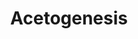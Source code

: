 ---
annotations:
- type: Pathway Ontology
  value: classic metabolic pathway
- type: Pathway Ontology
  value: carbon fixation pathway
authors:
- Larsgw
- Khanspers
- DeSl
description: 'Acetogenesis from H2 and CO2 in Acetobacterium woodii, based on Figure
  3 from Diender et al (2015) [PMID:26635746]. This pathway model shows both proposed
  theoretical pathways of CO conversion to acetate, as well as the acetogenic metabolism
  driven by CO co-fermented with formate. Two large complexes are involved in this
  process (top right corner): 1. the RnF complex (sodium ion transport outside of
  the cell membrane) 2. the ATPase complex (sodium ion translocation to inner cell
  membrane).'
last-edited: 2022-01-20
organisms:
- Acetobacterium woodii
redirect_from:
- /index.php/Pathway:WP5019
- /instance/WP5019
schema-jsonld:
- '@context': https://schema.org/
  '@id': https://wikipathways.github.io/pathways/WP5019.html
  '@type': Dataset
  creator:
    '@type': Organization
    name: WikiPathways
  description: 'Acetogenesis from H2 and CO2 in Acetobacterium woodii, based on Figure
    3 from Diender et al (2015) [PMID:26635746]. This pathway model shows both proposed
    theoretical pathways of CO conversion to acetate, as well as the acetogenic metabolism
    driven by CO co-fermented with formate. Two large complexes are involved in this
    process (top right corner): 1. the RnF complex (sodium ion transport outside of
    the cell membrane) 2. the ATPase complex (sodium ion translocation to inner cell
    membrane).'
  keywords:
  - HycB2
  - AtpE
  - carbon monooxide
  - AtpC
  - AtpG
  - FolD
  - AtpB
  - Tetrahydrofolate
  - RnfE
  - Reduced ferredoxin
  - NADH
  - FchA
  - 5,10-Methenyltetrahydrofolate
  - Fhs1
  - ATP
  - NAD(1-)
  - 5,10-Methylenetetrahydrofolate
  - RnfB
  - AtpA
  - acetyl-phosphate
  - HycB3
  - RnfC
  - hydron
  - AcsA
  - FdhF1
  - HydA1
  - acetyl-CoA
  - AtpH
  - AcsE
  - dihydrogen
  - methyl
  - 5-Methyltetrahydrofolate
  - HydB
  - hydrogenphosphate
  - 10-Formyltetrahydrofolate
  - AtpF
  - AcsB1
  - RnfA
  - MetV
  - HydA2
  - HydD
  - FdhF2
  - AcsC
  - acetate
  - AcsD
  - RnfC2
  - ADP
  - HydC
  - HycB1
  - MetF
  - formate
  - RnfG
  - HSCoA
  - Oxidised ferredoxin
  - Pta
  - AtpD
  - carbon dioxide
  - RnfD
  - AckA
  license: CC0
  name: Acetogenesis
seo: CreativeWork
title: Acetogenesis
wpid: WP5019
---